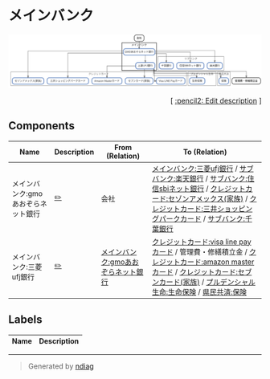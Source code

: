 # メインバンク

![view](node-メインバンク.svg)



<p align="right">
  [ <a href="../ndiag.descriptions/_node-メインバンク.md">:pencil2: Edit description</a> ]
</p>

## Components

| Name | Description | From (Relation) | To (Relation) |
| --- | --- | --- | --- |
| メインバンク:gmoあおぞらネット銀行 |  <a href="../ndiag.descriptions/_component-メインバンク_gmoあおぞらネット銀行.md">:pencil2:</a> | 会社 | [メインバンク:三菱ufj銀行](node-メインバンク.md) / [サブバンク:楽天銀行](node-サブバンク.md) / [サブバンク:住信sbiネット銀行](node-サブバンク.md) / [クレジットカード:セゾンアメックス(家族)](node-クレジットカード.md) / [クレジットカード:三井ショッピングパークカード](node-クレジットカード.md) / [サブバンク:千葉銀行](node-サブバンク.md) |
| メインバンク:三菱ufj銀行 |  <a href="../ndiag.descriptions/_component-メインバンク_三菱ufj銀行.md">:pencil2:</a> | [メインバンク:gmoあおぞらネット銀行](node-メインバンク.md) | [クレジットカード:visa line payカード](node-クレジットカード.md) / 管理費・修繕積立金 / [クレジットカード:amazon masterカード](node-クレジットカード.md) / [クレジットカード:セブンカード(家族)](node-クレジットカード.md) / [プルデンシャル生命:生命保険](node-プルデンシャル生命.md) / [県民共済:保険](node-県民共済.md) |

## Labels

| Name | Description |
| --- | --- |

---

> Generated by [ndiag](https://github.com/k1LoW/ndiag)
